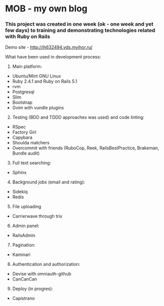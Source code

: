 # MOB - my own blog

### This project was created in one week (ok - one week and yet few days) to training and demonstrating technologies related with Ruby on Rails

Demo site - http://ih632494.vds.myihor.ru/

What have been used in development process:
1) Main platform:
* Ubuntu/Mint GNU Linux
* Ruby 2.4.1 and Ruby on Rails 5.1
* rvm
* Postgresql
* Slim
* Bootstrap
* Gvim with vundle plugins
2) Testing (BDD and TDDD approaches was used) and code linting:
* RSpec
* Factory Girl
* Capybara
* Shoulda matchers
* Overcommit with friends (RuboCop, Reek, RailsBestPractice, Brakeman, Bundle audit)
3) Full text searching:
* Sphinx
4) Background jobs (email and rating):
* Sidekiq
* Redis
5) File uploading
* Carrierwave through trix 
6) Admin panel:
* RailsAdmin
7) Pagination:
* Kaminari
8) Authentication and authorization:
* Devise with omniauth-github
* CanCanCan
9) Deploy (in progres):
* Capistrano
